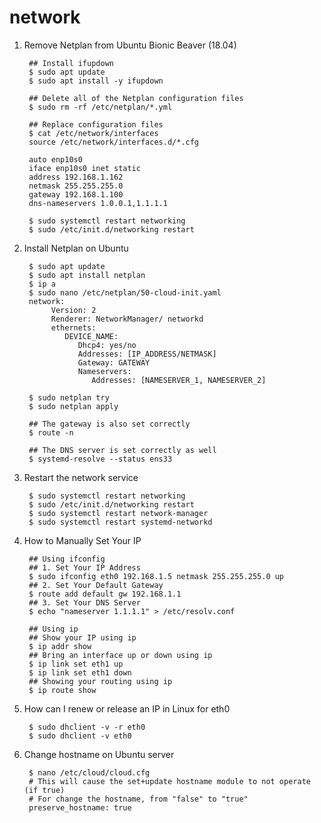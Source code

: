 network
=======

1. Remove Netplan from Ubuntu Bionic Beaver (18.04)
   
        ## Install ifupdown
        $ sudo apt update
        $ sudo apt install -y ifupdown
        
        ## Delete all of the Netplan configuration files
        $ sudo rm -rf /etc/netplan/*.yml
        
        ## Replace configuration files
        $ cat /etc/network/interfaces
        source /etc/network/interfaces.d/*.cfg
        
        auto enp10s0
        iface enp10s0 inet static
        address 192.168.1.162
        netmask 255.255.255.0
        gateway 192.168.1.100
        dns-nameservers 1.0.0.1,1.1.1.1
        
        $ sudo systemctl restart networking
        $ sudo /etc/init.d/networking restart
         
        
2. Install Netplan on Ubuntu

        $ sudo apt update
        $ sudo apt install netplan
        $ ip a
        $ sudo nano /etc/netplan/50-cloud-init.yaml
        network:
             Version: 2
             Renderer: NetworkManager/ networkd
             ethernets:
                DEVICE_NAME:
                   Dhcp4: yes/no
                   Addresses: [IP_ADDRESS/NETMASK]
                   Gateway: GATEWAY
                   Nameservers:
                      Addresses: [NAMESERVER_1, NAMESERVER_2]
        
        $ sudo netplan try
        $ sudo netplan apply
        
        ## The gateway is also set correctly
        $ route -n
        
        ## The DNS server is set correctly as well
        $ systemd-resolve --status ens33
        

3. Restart the network service

        $ sudo systemctl restart networking
        $ sudo /etc/init.d/networking restart
        $ sudo systemctl restart network-manager
        $ sudo systemctl restart systemd-networkd

4. How to Manually Set Your IP

        ## Using ifconfig
        ## 1. Set Your IP Address
        $ sudo ifconfig eth0 192.168.1.5 netmask 255.255.255.0 up
        ## 2. Set Your Default Gateway
        $ route add default gw 192.168.1.1
        ## 3. Set Your DNS Server
        $ echo "nameserver 1.1.1.1" > /etc/resolv.conf
        
        ## Using ip
        ## Show your IP using ip
        $ ip addr show
        ## Bring an interface up or down using ip
        $ ip link set eth1 up
        $ ip link set eth1 down
        ## Showing your routing using ip
        $ ip route show

5. How can I renew or release an IP in Linux for eth0

        $ sudo dhclient -v -r eth0
        $ sudo dhclient -v eth0

6. Change hostname on Ubuntu server

        $ nano /etc/cloud/cloud.cfg
        # This will cause the set+update hostname module to not operate (if true)
        # For change the hostname, from "false" to "true"
        preserve_hostname: true
